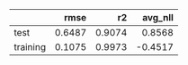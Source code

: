 |          |   rmse |     r2 |   avg_nll |
|:---------|-------:|-------:|----------:|
| test     | 0.6487 | 0.9074 |    0.8568 |
| training | 0.1075 | 0.9973 |   -0.4517 |
